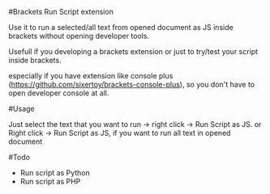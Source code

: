 #Brackets Run Script extension

Use it to run a selected/all text from opened document as JS inside brackets without opening developer tools.

Usefull if you developing a brackets extension or just to try/test your script inside brackets.

especially if you have extension like console plus (https://github.com/sixertoy/brackets-console-plus), so you don't have to open developer console at all.

#Usage

Just select the text that you want to run -> right click -> Run Script as JS.
or
Right click -> Run Script as JS, if you want to run all text in opened document

#Todo

- Run script as Python
- Run script as PHP